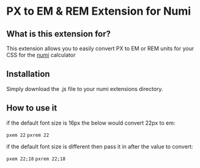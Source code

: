# PX to EM & REM Extension for Numi

## What is this extension for?

This extension allows you to easily convert PX to EM or REM units for your CSS for the [numi](https://numi.io/) calculator

## Installation

Simply download the .js file to your numi extensions directory.


## How to use it

if the default font size is 16px the below would convert 22px to em:

`pxem 22`
`pxrem 22`

if the default font size is different then pass it in after the value to convert:

`pxem 22;18`
`pxrem 22;18`

